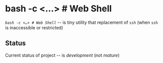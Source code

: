 bash -c <...> # Web Shell
=========================

*`bash -c <…> # Web Shell`* -- is tiny utility that replacement of `ssh`
(when `ssh` is inaccessible or restricted)

Status
------

Current status of project -- is *development* (not *mature*)

